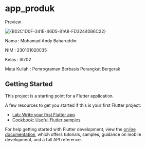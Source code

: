 # app_produk

Preview

![{B02C1D0F-341E-46D5-81A8-FD32440B6C22}](https://github.com/user-attachments/assets/596a8089-d624-4ccc-8d9f-51a2f8363ed6)


Nama : Mohamad Andy Baharuddin

NIM : 230101020035

Kelas : SI702

Mata Kuliah : Pemrograman Berbasis Perangkat Bergerak



## Getting Started

This project is a starting point for a Flutter application.

A few resources to get you started if this is your first Flutter project:

- [Lab: Write your first Flutter app](https://docs.flutter.dev/get-started/codelab)
- [Cookbook: Useful Flutter samples](https://docs.flutter.dev/cookbook)

For help getting started with Flutter development, view the
[online documentation](https://docs.flutter.dev/), which offers tutorials,
samples, guidance on mobile development, and a full API reference.
